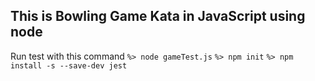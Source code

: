 ## This is Bowling Game Kata in JavaScript using node 

Run test with this command
```%> node gameTest.js```
```%> npm init```
```%> npm install -s --save-dev jest```

